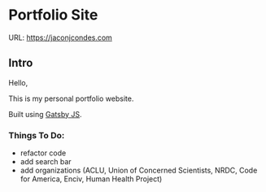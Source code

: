 # Portfolio Site

URL: https://jaconjcondes.com

## Intro

Hello,

This is my personal portfolio website.

Built using [Gatsby JS](https://www.gatsbyjs.org/).

### Things To Do:

- refactor code
- add search bar
- add organizations (ACLU, Union of Concerned Scientists, NRDC, Code for America, Enciv, Human Health Project)
